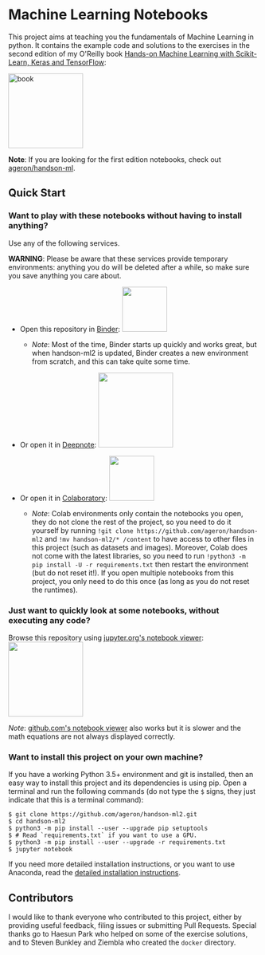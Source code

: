 Machine Learning Notebooks
==========================

This project aims at teaching you the fundamentals of Machine Learning in
python. It contains the example code and solutions to the exercises in the second edition of my O'Reilly book [Hands-on Machine Learning with Scikit-Learn, Keras and TensorFlow](https://www.oreilly.com/library/view/hands-on-machine-learning/9781492032632/):

<img src="https://images-na.ssl-images-amazon.com/images/I/51tOhPQBmSL._SX379_BO1,204,203,200_.jpg" title="book" width="150" />

**Note**: If you are looking for the first edition notebooks, check out [ageron/handson-ml](https://github.com/ageron/handson-ml).

## Quick Start

### Want to play with these notebooks without having to install anything?
Use any of the following services.

**WARNING**: Please be aware that these services provide temporary environments: anything you do will be deleted after a while, so make sure you save anything you care about.

* Open this repository in [Binder](https://mybinder.org/v2/gh/ageron/handson-ml2/master):
<a href="https://mybinder.org/v2/gh/ageron/handson-ml2/master"><img src="https://matthiasbussonnier.com/posts/img/binder_logo_128x128.png" width="90" /></a>

  * _Note_: Most of the time, Binder starts up quickly and works great, but when handson-ml2 is updated, Binder creates a new environment from scratch, and this can take quite some time.

* Or open it in [Deepnote](https://beta.deepnote.com/launch?template=data-science&url=https%3A//github.com/ageron/handson-ml2/blob/master/index.ipynb):
<a href="https://beta.deepnote.com/launch?template=data-science&url=https%3A//github.com/ageron/handson-ml2/blob/master/index.ipynb"><img src="https://www.deepnote.com/static/illustration.png" width="150" /></a>

* Or open it in [Colaboratory](https://colab.research.google.com/github/ageron/handson-ml2/blob/master/):
<a href="https://colab.research.google.com/github/ageron/handson-ml2/blob/master/"><img src="https://colab.research.google.com/img/colab_favicon.ico" width="90" /></a>

  * _Note_: Colab environments only contain the notebooks you open, they do not clone the rest of the project, so you need to do it yourself by running `!git clone https://github.com/ageron/handson-ml2` and `!mv handson-ml2/* /content` to have access to other files in this project (such as datasets and images). Moreover, Colab does not come with the latest libraries, so you need to run `!python3 -m pip install -U -r requirements.txt` then restart the environment (but do not reset it!). If you open multiple notebooks from this project, you only need to do this once (as long as you do not reset the runtimes).

### Just want to quickly look at some notebooks, without executing any code?

Browse this repository using [jupyter.org's notebook viewer](http://nbviewer.jupyter.org/github/ageron/handson-ml2/blob/master/index.ipynb):
<a href="http://nbviewer.jupyter.org/github/ageron/handson-ml2/blob/master/index.ipynb"><img src="https://jupyter.org/assets/nav_logo.svg" width="150" /></a>

_Note_: [github.com's notebook viewer](https://github.com/ageron/handson-ml2/blob/master/index.ipynb) also works but it is slower and the math equations are not always displayed correctly.

### Want to install this project on your own machine?

If you have a working Python 3.5+ environment and git is installed, then an easy way to install this project and its dependencies is using pip. Open a terminal and run the following commands (do not type the `$` signs, they just indicate that this is a terminal command):

    $ git clone https://github.com/ageron/handson-ml2.git
    $ cd handson-ml2
    $ python3 -m pip install --user --upgrade pip setuptools
    $ # Read `requirements.txt` if you want to use a GPU.
    $ python3 -m pip install --user --upgrade -r requirements.txt
    $ jupyter notebook

If you need more detailed installation instructions, or you want to use Anaconda, read the [detailed installation instructions](INSTALL.md).

## Contributors
I would like to thank everyone who contributed to this project, either by providing useful feedback, filing issues or submitting Pull Requests. Special thanks go to Haesun Park who helped on some of the exercise solutions, and to Steven Bunkley and Ziembla who created the `docker` directory.
